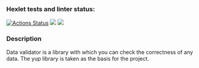 ### Hexlet tests and linter status:
[![Actions Status](https://github.com/anasasiia/java-project-78/workflows/hexlet-check/badge.svg)](https://github.com/anasasiia/java-project-78/actions) <a href="https://codeclimate.com/github/anasasiia/java-project-78/maintainability"><img src="https://api.codeclimate.com/v1/badges/7e4ab0b741f9200c5bbf/maintainability" /></a> <a href="https://codeclimate.com/github/anasasiia/java-project-78/test_coverage"><img src="https://api.codeclimate.com/v1/badges/7e4ab0b741f9200c5bbf/test_coverage" /></a>

### Description
Data validator is a library with which you can check the correctness of any data. The yup library is taken as the basis for the project.
